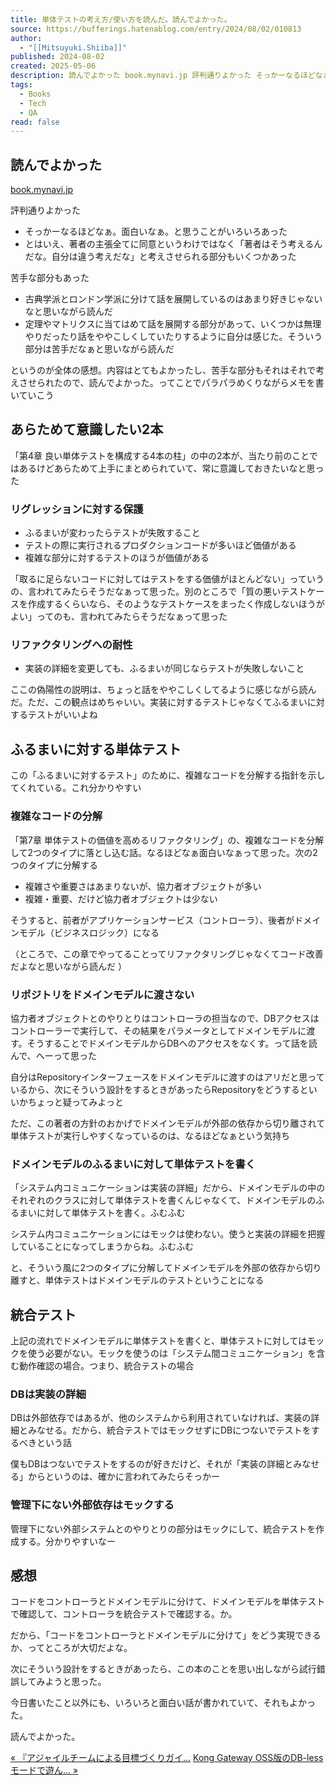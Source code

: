 ```yaml
---
title: 単体テストの考え方/使い方を読んだ。読んでよかった。
source: https://bufferings.hatenablog.com/entry/2024/08/02/010813
author:
  - "[[Mitsuyuki.Shiiba]]"
published: 2024-08-02
created: 2025-05-06
description: 読んでよかった book.mynavi.jp 評判通りよかった そっかーなるほどなぁ。面白いなぁ。と思うことがいろいろあった とはいえ、著者の主張全てに同意というわけではなく「著者はそう考えるんだな。自分は違う考えだな」と考えさせられる部分もいくつかあった 苦手な部分もあった 古典学派とロンドン学派に分けて話を展開しているのはあまり好きじゃないなと思いながら読んだ 定理やマトリクスに当てはめて話を展開する部分があって、いくつかは無理やりだったり話をややこしくしていたりするように自分は感じた。そういう部分は苦手だなぁと思いながら読んだ というのが全体の感想。内容はとてもよかったし、苦手な部分もそ…
tags:
  - Books
  - Tech
  - QA
read: false
---
```

## 読んでよかった

[book.mynavi.jp](https://book.mynavi.jp/ec/products/detail/id=134252)

評判通りよかった

- そっかーなるほどなぁ。面白いなぁ。と思うことがいろいろあった
- とはいえ、著者の主張全てに同意というわけではなく「著者はそう考えるんだな。自分は違う考えだな」と考えさせられる部分もいくつかあった

苦手な部分もあった

- 古典学派とロンドン学派に分けて話を展開しているのはあまり好きじゃないなと思いながら読んだ
- 定理やマトリクスに当てはめて話を展開する部分があって、いくつかは無理やりだったり話をややこしくしていたりするように自分は感じた。そういう部分は苦手だなぁと思いながら読んだ

というのが全体の感想。内容はとてもよかったし、苦手な部分もそれはそれで考えさせられたので、読んでよかった。ってことでパラパラめくりながらメモを書いていこう

## あらためて意識したい2本

「第4章 良い単体テストを構成する4本の柱」の中の2本が、当たり前のことではあるけどあらためて上手にまとめられていて、常に意識しておきたいなと思った

### リグレッションに対する保護

- ふるまいが変わったらテストが失敗すること
- テストの際に実行されるプロダクションコードが多いほど価値がある
- 複雑な部分に対するテストのほうが価値がある

「取るに足らないコードに対してはテストをする価値がほとんどない」っていうの、言われてみたらそうだなぁって思った。別のところで「質の悪いテストケースを作成するくらいなら、そのようなテストケースをまったく作成しないほうがよい」ってのも、言われてみたらそうだなぁって思った

### リファクタリングへの耐性

- 実装の詳細を変更しても、ふるまいが同じならテストが失敗しないこと

ここの偽陽性の説明は、ちょっと話をややこしくしてるように感じながら読んだ。ただ、この観点はめちゃいい。実装に対するテストじゃなくてふるまいに対するテストがいいよね

## ふるまいに対する単体テスト

この「ふるまいに対するテスト」のために、複雑なコードを分解する指針を示してくれている。これ分かりやすい

### 複雑なコードの分解

「第7章 単体テストの価値を高めるリファクタリング」の、複雑なコードを分解して2つのタイプに落とし込む話。なるほどなぁ面白いなぁって思った。次の2つのタイプに分解する

- 複雑さや重要さはあまりないが、協力者オブジェクトが多い
- 複雑・重要、だけど協力者オブジェクトは少ない

そうすると、前者がアプリケーションサービス（コントローラ）、後者がドメインモデル（ビジネスロジック）になる

（ところで、この章でやってることってリファクタリングじゃなくてコード改善だよなと思いながら読んだ ）

### リポジトリをドメインモデルに渡さない

協力者オブジェクトとのやりとりはコントローラの担当なので、DBアクセスはコントローラーで実行して、その結果をパラメータとしてドメインモデルに渡す。そうすることでドメインモデルからDBへのアクセスをなくす。って話を読んで、へーって思った

自分はRepositoryインターフェースをドメインモデルに渡すのはアリだと思っているから、次にそういう設計をするときがあったらRepositoryをどうするといいかちょっと疑ってみよっと

ただ、この著者の方針のおかげでドメインモデルが外部の依存から切り離されて単体テストが実行しやすくなっているのは、なるほどなぁという気持ち

### ドメインモデルのふるまいに対して単体テストを書く

「システム内コミュニケーションは実装の詳細」だから、ドメインモデルの中のそれぞれのクラスに対して単体テストを書くんじゃなくて、ドメインモデルのふるまいに対して単体テストを書く。ふむふむ

システム内コミュニケーションにはモックは使わない。使うと実装の詳細を把握していることになってしまうからね。ふむふむ

と、そういう風に2つのタイプに分解してドメインモデルを外部の依存から切り離すと、単体テストはドメインモデルのテストということになる

## 統合テスト

上記の流れでドメインモデルに単体テストを書くと、単体テストに対してはモックを使う必要がない。モックを使うのは「システム間コミュニケーション」を含む動作確認の場合。つまり、統合テストの場合

### DBは実装の詳細

DBは外部依存ではあるが、他のシステムから利用されていなければ、実装の詳細とみなせる。だから、統合テストではモックせずにDBにつないでテストをするべきという話

僕もDBはつないでテストをするのが好きだけど、それが「実装の詳細とみなせる」からというのは、確かに言われてみたらそっかー

### 管理下にない外部依存はモックする

管理下にない外部システムとのやりとりの部分はモックにして、統合テストを作成する。分かりやすいなー

## 感想

コードをコントローラとドメインモデルに分けて、ドメインモデルを単体テストで確認して、コントローラを統合テストで確認する。か。

だから、「コードをコントローラとドメインモデルに分けて」をどう実現できるか、ってところが大切だよな。

次にそういう設計をするときがあったら、この本のことを思い出しながら試行錯誤してみようと思った。

今日書いたこと以外にも、いろいろと面白い話が書かれていて、それもよかった。

読んでよかった。

[« 『アジャイルチームによる目標づくりガイ…](https://bufferings.hatenablog.com/entry/2024/08/14/193752) [Kong Gateway OSS版のDB-lessモードで遊ん… »](https://bufferings.hatenablog.com/entry/2024/07/16/002153)